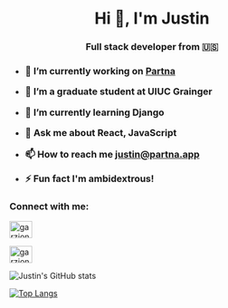 <h1 align="center">Hi 👋, I'm Justin</h1>
<h3 align="center">Full stack developer from 🇺🇸<h3>
  

- 🔭 I’m currently working on [Partna](www.partna.app)
  
- 📐 I’m a graduate student at UIUC Grainger
  
- 🌱 I’m currently learning **Django**

- 💬 Ask me about **React, JavaScript**

- 📫 How to reach me **justin@partna.app**

- ⚡ Fun fact **I'm ambidextrous!**

<h3 align="left">Connect with me:</h3>
<p align="left">
<a href="https://twitter.com/garzione" target="blank"><img align="center" src="https://raw.githubusercontent.com/rahuldkjain/github-profile-readme-generator/master/src/images/icons/Social/twitter.svg" alt="garzione" height="30" width="40" /></a>
  
  <a href="https://linkedin.com/garzione" target="blank"><img align="center" src="https://raw.githubusercontent.com/rahuldkjain/github-profile-readme-generator/master/src/images/icons/Social/linkedin.svg" alt="garzione" height="30" width="40" /></a>
</p>
  
  ![Justin's GitHub stats](https://github-readme-stats.vercel.app/api?username=garzione&show_icons=true&theme=radical)


[![Top Langs](https://github-readme-stats.vercel.app/api/top-langs/?username=garzione&layout=compact)](https://github.com/anuraghazra/github-readme-stats)

